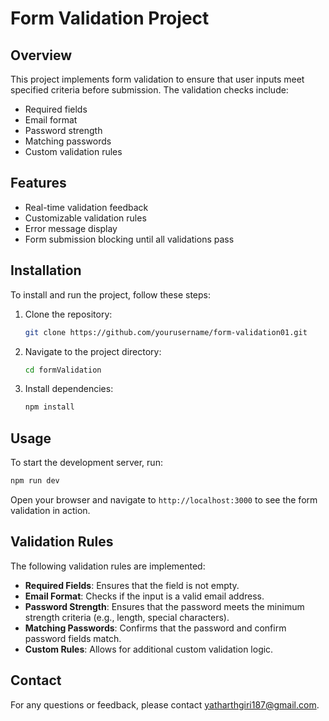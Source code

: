 # Form Validation Project

## Overview

This project implements form validation to ensure that user inputs meet specified criteria before submission. The validation checks include:

- Required fields
- Email format
- Password strength
- Matching passwords
- Custom validation rules

## Features

- Real-time validation feedback
- Customizable validation rules
- Error message display
- Form submission blocking until all validations pass

## Installation

To install and run the project, follow these steps:

1. Clone the repository:
   ```bash
   git clone https://github.com/yourusername/form-validation01.git
   ```
2. Navigate to the project directory:
   ```bash
   cd formValidation
   ```
3. Install dependencies:
   ```bash
   npm install
   ```

## Usage

To start the development server, run:

```bash
npm run dev
```

Open your browser and navigate to `http://localhost:3000` to see the form validation in action.

## Validation Rules

The following validation rules are implemented:

- **Required Fields**: Ensures that the field is not empty.
- **Email Format**: Checks if the input is a valid email address.
- **Password Strength**: Ensures that the password meets the minimum strength criteria (e.g., length, special characters).
- **Matching Passwords**: Confirms that the password and confirm password fields match.
- **Custom Rules**: Allows for additional custom validation logic.

## Contact

For any questions or feedback, please contact [yatharthgiri187@gmail.com](mailto:yatharthgiri187@gmail.com).
